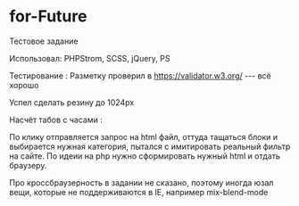 # for-Future
Тестовое задание

Использовал: PHPStrom, SCSS, jQuery, PS

Тестирование : Разметку проверил в https://validator.w3.org/ --- всё хорошо

Успел сделать резину до 1024px

Насчёт табов с часами :

По клику отправляется запрос на html файл, оттуда тащаться блоки и выбирается нужная категория, 
пытался с имитировать реальный фильтр на сайте. По идеии на php нужно сформировать нужный html и отдать браузеру.

Про кроссбраузерность в задании не сказано, поэтому иногда юзал вещи, которые не поддерживаются в IE, например mix-blend-mode
